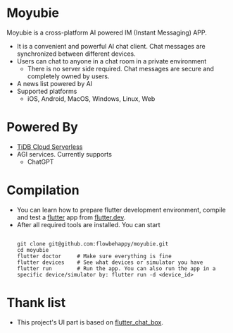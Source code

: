 Moyubie
====

Moyubie is a cross-platform AI powered IM (Instant Messaging) APP.

* It is a convenient and powerful AI chat client. Chat messages are synchronized between different devices.
* Users can chat to anyone in a chat room in a private environment
  * There is no server side required. Chat messages are secure and completely owned by users.
* A news list powered by AI
* Supported platforms
  * iOS, Android, MacOS, Windows, Linux, Web

Powered By
====
* [TiDB Cloud Serverless](https://tidbcloud.com/free-trial)
* AGI services. Currently supports
  * ChatGPT

Compilation
====
* You can learn how to prepare flutter development environment, compile and test a [flutter](https://flutter.dev) app from [flutter.dev](https://flutter.dev/).
* After all required tools are installed. You can start
  ```
  
  git clone git@github.com:flowbehappy/moyubie.git
  cd moyubie
  flutter doctor     # Make sure everything is fine
  flutter devices    # See what devices or simulator you have
  flutter run        # Run the app. You can also run the app in a specific device/simulator by: flutter run -d <device_id>
  ```

Thank list
====
* This project's UI part is based on [flutter_chat_box](https://github.com/bravekingzhang/flutter_chat_box). 


